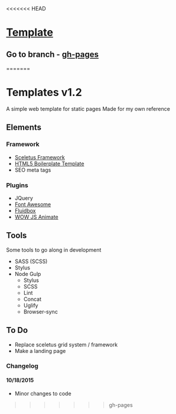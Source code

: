 <<<<<<< HEAD
# [Template](https://github.com/billcastillo/Template/tree/gh-pages)
## Go to branch - [gh-pages](https://github.com/billcastillo/Template/tree/gh-pages)
=======
# Templates v1.2

A simple web template for static pages
Made for my own reference

## Elements

### Framework

* [Sceletus Framework](http://sceletus.net/)
* [HTML5 Boilerplate Template](https://html5boilerplate.com/)
* SEO meta tags

### Plugins

* JQuery
* [Font Awesome](https://fortawesome.github.io/Font-Awesome/)
* [Fluidbox](https://terrymun.github.io/Fluidbox/)
* [WOW JS Animate](http://mynameismatthieu.com/WOW/docs.html)

## Tools

Some tools to go along in development

* SASS (SCSS)
* Stylus
* Node Gulp
	* Stylus
	* SCSS
	* Lint
	* Concat
	* Uglify
	* Browser-sync

## To Do
* Replace sceletus grid system / framework
* Make a landing page


### Changelog

#### 10/18/2015
* Minor changes to code


>>>>>>> gh-pages
